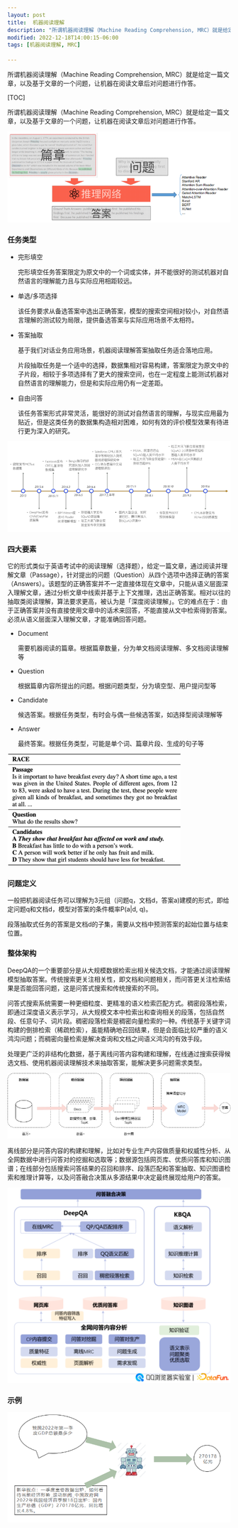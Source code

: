 ```yaml
---
layout: post
title:  机器阅读理解
description: "所谓机器阅读理解（Machine Reading Comprehension, MRC）就是给定一篇文章，以及基于文章的一个问题，让机器在阅读文章后对问题进行作答。"
modified: 2022-12-18T14:00:15-06:00
tags: [机器阅读理解, MRC] 

---
```




所谓机器阅读理解（Machine Reading Comprehension, MRC）就是给定一篇文章，以及基于文章的一个问题，让机器在阅读文章后对问题进行作答。

<!-- more -->

[TOC]



所谓机器阅读理解（Machine Reading Comprehension, MRC）就是给定一篇文章，以及基于文章的一个问题，让机器在阅读文章后对问题进行作答。

![机器阅读理解处理流程](/images/00/001_mrc_1218.png)

### 任务类型

- 完形填空

  完形填空任务答案限定为原文中的一个词或实体，并不能很好的测试机器对自然语言的理解能力且与实际应用相距较远。

- 单选/多项选择

  该任务要求从备选答案中选出正确答案，模型的搜索空间相对较小，对自然语言理解的测试较为局限，提供备选答案与实际应用场景不太相符。

- 答案抽取

  基于我们对话业务应用场景，机器阅读理解答案抽取任务适合落地应用。

  

  片段抽取任务是一个适中的选择，数据集相对容易构建，答案限定为原文中的子片段，相较于多项选择有了更大的搜索空间，也在一定程度上能测试机器对自然语言的理解能力，但是和实际应用仍有一定差距。

- 自由问答

  该任务答案形式非常灵活，能很好的测试对自然语言的理解，与现实应用最为贴近，但是这类任务的数据集构造相对困难，如何有效的评价模型效果有待进行更为深入的研究。

![机器阅读理解发展历程](/images/00/002_mrc_1218.png)

### 四大要素

它的形式类似于英语考试中的阅读理解（选择题），给定一篇文章，通过阅读并理解文章（Passage），针对提出的问题（Question）从四个选项中选择正确的答案（Answers）。该题型的正确答案并不一定直接体现在文章中，只能从语义层面深入理解文章，通过分析文章中线索并基于上下文推理，选出正确答案。相对以往的抽取类阅读理解，算法要求更高，被认为是「深度阅读理解」。它的难点在于：由于正确答案并没有直接使用文章中的话术来回答，不能直接从文中检索得到答案。必须从语义层面深入理解文章，才能准确回答问题。

- Document

  需要机器阅读的篇章。根据篇章数量，分为单文档阅读理解、多文档阅读理解等

- Question

  根据篇章内容所提出的问题。根据问题类型，分为填空型、用户提问型等

- Candidate

  候选答案。根据任务类型，有时会与偶一些候选答案，如选择型阅读理解等

- Answer

  最终答案。根据任务类型，可能是单个词、篇章片段、生成的句子等

![RACE任务分解](/images/00/003_mrc_1218.png)

### 问题定义

一般把机器阅读任务可以理解为3元组（问题q，文档d，答案a)建模的形式，即给定问题q和文档d，模型对答案的条件概率P(a|d, q)。

段落抽取式任务的答案是文档d的子集，需要从文档中预测答案的起始位置与结束位置。

### 整体架构

DeepQA的一个重要部分是从大规模数据检索出相关候选文档，才能通过阅读理解模型抽取答案。传统搜索更关注相关性，即文档和问题相关，而问答更关注检索结果是否能回答问题，这是问答式搜索和传统搜索的不同。

问答式搜索系统需要一种更细粒度、更精准的语义检索匹配方式。稠密段落检索，即通过深度语义表示学习，从大规模文本中检索出和查询相关的段落，包括自然段、任意句子、词片段。稠密段落检索是稠密向量检索的一种。传统基于关键字词构建的倒排检索（稀疏检索），虽能精确地召回结果，但是会面临比较严重的语义鸿沟问题；而稠密向量检索是解决查询和文档之间语义鸿沟的有效手段。

处理更广泛的非结构化数据，基于离线问答内容构建和理解，在线通过搜索获得候选文档、使用机器阅读理解技术来抽取答案，能解决更多问题需求类型。

![机器阅读理解整体架构](/images/00/004_mrc_1218.png)



离线部分是问答内容的构建和理解，比如对专业生产内容做质量和权威性分析、从全网数据中进行问答对的挖掘和选取等；数据源包括网页库、优质问答库和知识图谱；在线部分包括搜索问答结果的召回和排序、段落匹配和答案抽取、知识图谱检索和推理计算等，以及问答融合决策从多源结果中决定最终展现给用户的答案。

![机器阅读理解整体架构2](/images/00/005_mrc_1218.png)

### 示例

![机器阅读理解应用示例](/images/00/006_mrc_1218.png)
